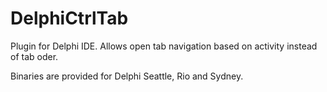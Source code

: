 # DelphiCtrlTab
Plugin for Delphi IDE. Allows open tab navigation based on activity instead of tab oder.

Binaries are provided for Delphi Seattle, Rio and Sydney.
